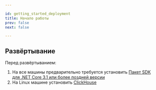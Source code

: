```yaml
---

id: getting_started_deployment
title: Начало работы
prev: false
next: false

---
```


## Развёртывание

Перед развёртыванием:
1. На все машины предварительно требуется установить [Пакет SDK для .NET Core 3.1 или более поздней версии](https://dotnet.microsoft.com/download/dotnet-core/3.1) 
2. На Linux машине установить [ClickHouse](https://clickhouse.tech/docs/ru/getting-started/install/)

	
